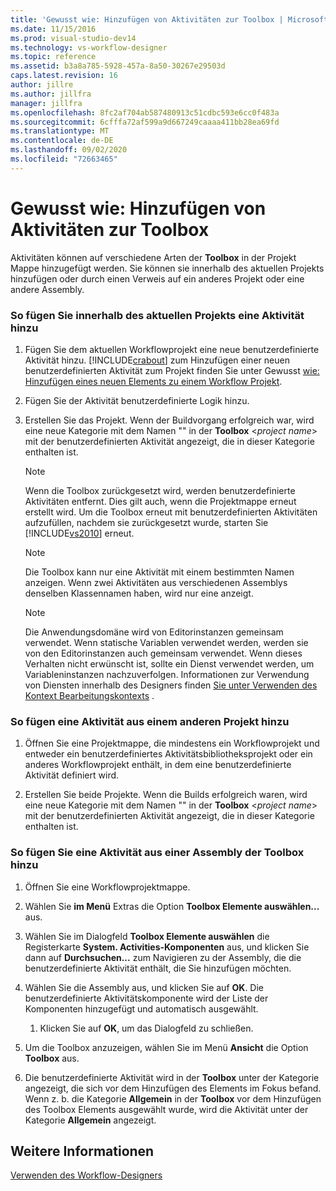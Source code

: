 ```yaml
---
title: 'Gewusst wie: Hinzufügen von Aktivitäten zur Toolbox | Microsoft-Dokumentation'
ms.date: 11/15/2016
ms.prod: visual-studio-dev14
ms.technology: vs-workflow-designer
ms.topic: reference
ms.assetid: b3a8a785-5928-457a-8a50-30267e29503d
caps.latest.revision: 16
author: jillre
ms.author: jillfra
manager: jillfra
ms.openlocfilehash: 8fc2af704ab587480913c51cdbc593e6cc0f483a
ms.sourcegitcommit: 6cfffa72af599a9d667249caaaa411bb28ea69fd
ms.translationtype: MT
ms.contentlocale: de-DE
ms.lasthandoff: 09/02/2020
ms.locfileid: "72663465"
---
```

# <a name="how-to-add-activities-to-the-toolbox"></a>Gewusst wie: Hinzufügen von Aktivitäten zur Toolbox
Aktivitäten können auf verschiedene Arten der **Toolbox** in der Projekt Mappe hinzugefügt werden. Sie können sie innerhalb des aktuellen Projekts hinzufügen oder durch einen Verweis auf ein anderes Projekt oder eine andere Assembly.

### <a name="to-add-an-activity-from-within-your-current-project"></a>So fügen Sie innerhalb des aktuellen Projekts eine Aktivität hinzu

1. Fügen Sie dem aktuellen Workflowprojekt eine neue benutzerdefinierte Aktivität hinzu. [!INCLUDE[crabout](../includes/crabout-md.md)] zum Hinzufügen einer neuen benutzerdefinierten Aktivität zum Projekt finden Sie unter Gewusst [wie: Hinzufügen eines neuen Elements zu einem Workflow Projekt](../workflow-designer/how-to-add-a-new-item-to-a-workflow-project.md).

2. Fügen Sie der Aktivität benutzerdefinierte Logik hinzu.

3. Erstellen Sie das Projekt. Wenn der Buildvorgang erfolgreich war, wird eine neue Kategorie mit dem Namen "" in der **Toolbox** \<*project name*> mit der benutzerdefinierten Aktivität angezeigt, die in dieser Kategorie enthalten ist.

    > [!NOTE]
    > Wenn die Toolbox zurückgesetzt wird, werden benutzerdefinierte Aktivitäten entfernt. Dies gilt auch, wenn die Projektmappe erneut erstellt wird. Um die Toolbox erneut mit benutzerdefinierten Aktivitäten aufzufüllen, nachdem sie zurückgesetzt wurde, starten Sie [!INCLUDE[vs2010](../includes/vs2010-md.md)] erneut.

    > [!NOTE]
    > Die Toolbox kann nur eine Aktivität mit einem bestimmten Namen anzeigen. Wenn zwei Aktivitäten aus verschiedenen Assemblys denselben Klassennamen haben, wird nur eine anzeigt.

    > [!NOTE]
    > Die Anwendungsdomäne wird von Editorinstanzen gemeinsam verwendet. Wenn statische Variablen verwendet werden, werden sie von den Editorinstanzen auch gemeinsam verwendet. Wenn dieses Verhalten nicht erwünscht ist, sollte ein Dienst verwendet werden, um Variableninstanzen nachzuverfolgen. Informationen zur Verwendung von Diensten innerhalb des Designers finden [Sie unter Verwenden des Kontext Bearbeitungskontexts](https://msdn.microsoft.com/library/7f9f1ea5-0147-4079-8eca-be94f00d3aa1) .

### <a name="to-add-an-activity-from-within-a-different-project"></a>So fügen eine Aktivität aus einem anderen Projekt hinzu

1. Öffnen Sie eine Projektmappe, die mindestens ein Workflowprojekt und entweder ein benutzerdefiniertes Aktivitätsbibliotheksprojekt oder ein anderes Workflowprojekt enthält, in dem eine benutzerdefinierte Aktivität definiert wird.

2. Erstellen Sie beide Projekte. Wenn die Builds erfolgreich waren, wird eine neue Kategorie mit dem Namen "" in der **Toolbox** \<*project name*> mit der benutzerdefinierten Aktivität angezeigt, die in dieser Kategorie enthalten ist.

### <a name="to-add-an-activity-to-the-toolbox-from-an-assembly"></a>So fügen Sie eine Aktivität aus einer Assembly der Toolbox hinzu

1. Öffnen Sie eine Workflowprojektmappe.

2. Wählen Sie **im Menü** Extras die Option **Toolbox Elemente auswählen...** aus.

3. Wählen Sie im Dialogfeld **Toolbox Elemente auswählen** die Registerkarte **System. Activities-Komponenten** aus, und klicken Sie dann auf **Durchsuchen...** zum Navigieren zu der Assembly, die die benutzerdefinierte Aktivität enthält, die Sie hinzufügen möchten.

4. Wählen Sie die Assembly aus, und klicken Sie auf **OK**. Die benutzerdefinierte Aktivitätskomponente wird der Liste der Komponenten hinzugefügt und automatisch ausgewählt.

    1. Klicken Sie auf **OK**, um das Dialogfeld zu schließen.

5. Um die Toolbox anzuzeigen, wählen Sie im Menü **Ansicht** die Option **Toolbox** aus.

6. Die benutzerdefinierte Aktivität wird in der **Toolbox** unter der Kategorie angezeigt, die sich vor dem Hinzufügen des Elements im Fokus befand. Wenn z. b. die Kategorie **Allgemein** in der **Toolbox** vor dem Hinzufügen des Toolbox Elements ausgewählt wurde, wird die Aktivität unter der Kategorie **Allgemein** angezeigt.

## <a name="see-also"></a>Weitere Informationen
 [Verwenden des Workflow-Designers](../workflow-designer/using-the-workflow-designer.md)